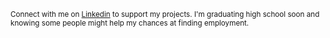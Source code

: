 <sup>Connect with me on [Linkedin](https://www.linkedin.com/in/acheong08/) to support my projects. I'm graduating high school soon and knowing some people might help my chances at finding employment.</sup>
